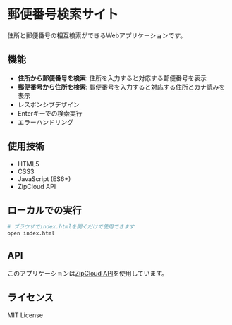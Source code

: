 # 郵便番号検索サイト

住所と郵便番号の相互検索ができるWebアプリケーションです。

## 機能

- **住所から郵便番号を検索**: 住所を入力すると対応する郵便番号を表示
- **郵便番号から住所を検索**: 郵便番号を入力すると対応する住所とカナ読みを表示
- レスポンシブデザイン
- Enterキーでの検索実行
- エラーハンドリング

## 使用技術

- HTML5
- CSS3
- JavaScript (ES6+)
- ZipCloud API

## ローカルでの実行

```bash
# ブラウザでindex.htmlを開くだけで使用できます
open index.html
```

## API

このアプリケーションは[ZipCloud API](https://zipcloud.ibsnet.co.jp/doc/api)を使用しています。

## ライセンス

MIT License